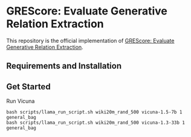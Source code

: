 # GREScore: Evaluate Generative Relation Extraction
This repository is the official implementation of [GREScore: Evaluate Generative Relation Extraction](). 

## Requirements and Installation

## Get Started
Run Vicuna
```[bash]
bash scripts/llama_run_script.sh wiki20m_rand_500 vicuna-1.5-7b 1 general_bag
bash scripts/llama_run_script.sh wiki20m_rand_500 vicuna-1.3-33b 1 general_bag
```